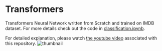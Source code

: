 # Transformers
Transformers Neural Network written from Scratch and trained on IMDB dataset. For more details check out the code in [classification.ipynb](https://github.com/tgautam03/Transformers/blob/master/classification.ipynb).

For detailed explanation, please watch [the youtube video](https://www.youtube.com/watch?v=96KqiPQlP4s&t=573s) associated with this repository. 
![thumbnail](https://raw.githubusercontent.com/tgautam03/Transformers/master/anim/Thumbnail.png)
